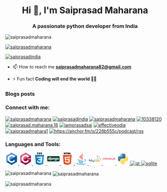 <h1 align="center">Hi 👋, I'm Saiprasad Maharana</h1>
<h3 align="center">A passionate python developer from India</h3>

<p align="left"> <img src="https://komarev.com/ghpvc/?username=saiprasadmaharana&label=Profile%20views&color=0e75b6&style=flat" alt="saiprasadmaharana" /> </p>

<p align="left"> <a href="https://github.com/ryo-ma/github-profile-trophy"><img src="https://github-profile-trophy.vercel.app/?username=saiprasadmaharana" alt="saiprasadmaharana" /></a> </p>

<p align="left"> <a href="https://twitter.com/saiprasadindia" target="blank"><img src="https://img.shields.io/twitter/follow/saiprasadindia?logo=twitter&style=for-the-badge" alt="saiprasadindia" /></a> </p>

- 📫 How to reach me **saiprasadmaharana82@gmail.com**

- ⚡ Fun fact **Coding will end the world 🤙🏻**

### Blogs posts
<!-- BLOG-POST-LIST:START -->
<!-- BLOG-POST-LIST:END -->

<h3 align="left">Connect with me:</h3>
<p align="left">
<a href="https://codepen.io/saiprasadmaharana" target="blank"><img align="center" src="https://raw.githubusercontent.com/rahuldkjain/github-profile-readme-generator/master/src/images/icons/Social/codepen.svg" alt="saiprasadmaharana" height="30" width="40" /></a>
<a href="https://twitter.com/saiprasadindia" target="blank"><img align="center" src="https://raw.githubusercontent.com/rahuldkjain/github-profile-readme-generator/master/src/images/icons/Social/twitter.svg" alt="saiprasadindia" height="30" width="40" /></a>
<a href="https://linkedin.com/in/saiprasadmaharana" target="blank"><img align="center" src="https://raw.githubusercontent.com/rahuldkjain/github-profile-readme-generator/master/src/images/icons/Social/linked-in-alt.svg" alt="saiprasadmaharana" height="30" width="40" /></a>
<a href="https://stackoverflow.com/users/10338120" target="blank"><img align="center" src="https://raw.githubusercontent.com/rahuldkjain/github-profile-readme-generator/master/src/images/icons/Social/stack-overflow.svg" alt="10338120" height="30" width="40" /></a>
<a href="https://fb.com/saiprasad.maharana.16" target="blank"><img align="center" src="https://raw.githubusercontent.com/rahuldkjain/github-profile-readme-generator/master/src/images/icons/Social/facebook.svg" alt="saiprasad.maharana.16" height="30" width="40" /></a>
<a href="https://instagram.com/iamprasadsai" target="blank"><img align="center" src="https://raw.githubusercontent.com/rahuldkjain/github-profile-readme-generator/master/src/images/icons/Social/instagram.svg" alt="iamprasadsai" height="30" width="40" /></a>
<a href="https://www.youtube.com/c/effectiveodia" target="blank"><img align="center" src="https://raw.githubusercontent.com/rahuldkjain/github-profile-readme-generator/master/src/images/icons/Social/youtube.svg" alt="effectiveodia" height="30" width="40" /></a>
<a href="https://www.hackerrank.com/saiprasadmahara1" target="blank"><img align="center" src="https://raw.githubusercontent.com/rahuldkjain/github-profile-readme-generator/master/src/images/icons/Social/hackerrank.svg" alt="saiprasadmahara1" height="30" width="40" /></a>
<a href="/https://anchor.fm/s/228b555c/podcast/rss" target="blank"><img align="center" src="https://raw.githubusercontent.com/rahuldkjain/github-profile-readme-generator/master/src/images/icons/Social/rss.svg" alt="https://anchor.fm/s/228b555c/podcast/rss" height="30" width="40" /></a>
</p>

<h3 align="left">Languages and Tools:</h3>
<p align="left"> <a href="https://www.cprogramming.com/" target="_blank" rel="noreferrer"> <img src="https://raw.githubusercontent.com/devicons/devicon/master/icons/c/c-original.svg" alt="c" width="40" height="40"/> </a> <a href="https://www.w3schools.com/cpp/" target="_blank" rel="noreferrer"> <img src="https://raw.githubusercontent.com/devicons/devicon/master/icons/cplusplus/cplusplus-original.svg" alt="cplusplus" width="40" height="40"/> </a> <a href="https://www.w3schools.com/css/" target="_blank" rel="noreferrer"> <img src="https://raw.githubusercontent.com/devicons/devicon/master/icons/css3/css3-original-wordmark.svg" alt="css3" width="40" height="40"/> </a> <a href="https://www.djangoproject.com/" target="_blank" rel="noreferrer"> <img src="https://raw.githubusercontent.com/devicons/devicon/master/icons/django/django-original.svg" alt="django" width="40" height="40"/> </a> <a href="https://www.w3.org/html/" target="_blank" rel="noreferrer"> <img src="https://raw.githubusercontent.com/devicons/devicon/master/icons/html5/html5-original-wordmark.svg" alt="html5" width="40" height="40"/> </a> <a href="https://www.java.com" target="_blank" rel="noreferrer"> <img src="https://raw.githubusercontent.com/devicons/devicon/master/icons/java/java-original.svg" alt="java" width="40" height="40"/> </a> <a href="https://www.mysql.com/" target="_blank" rel="noreferrer"> <img src="https://raw.githubusercontent.com/devicons/devicon/master/icons/mysql/mysql-original-wordmark.svg" alt="mysql" width="40" height="40"/> </a> <a href="https://www.oracle.com/" target="_blank" rel="noreferrer"> <img src="https://raw.githubusercontent.com/devicons/devicon/master/icons/oracle/oracle-original.svg" alt="oracle" width="40" height="40"/> </a> <a href="https://www.python.org" target="_blank" rel="noreferrer"> <img src="https://raw.githubusercontent.com/devicons/devicon/master/icons/python/python-original.svg" alt="python" width="40" height="40"/> </a> <a href="https://www.qt.io/" target="_blank" rel="noreferrer"> <img src="https://upload.wikimedia.org/wikipedia/commons/0/0b/Qt_logo_2016.svg" alt="qt" width="40" height="40"/> </a> <a href="https://www.sqlite.org/" target="_blank" rel="noreferrer"> <img src="https://www.vectorlogo.zone/logos/sqlite/sqlite-icon.svg" alt="sqlite" width="40" height="40"/> </a> </p>

<p><img align="left" src="https://github-readme-stats.vercel.app/api/top-langs?username=saiprasadmaharana&show_icons=true&locale=en&layout=compact" alt="saiprasadmaharana" /></p>

<p>&nbsp;<img align="center" src="https://github-readme-stats.vercel.app/api?username=saiprasadmaharana&show_icons=true&locale=en" alt="saiprasadmaharana" /></p>

<p><img align="center" src="https://github-readme-streak-stats.herokuapp.com/?user=saiprasadmaharana&" alt="saiprasadmaharana" /></p>
